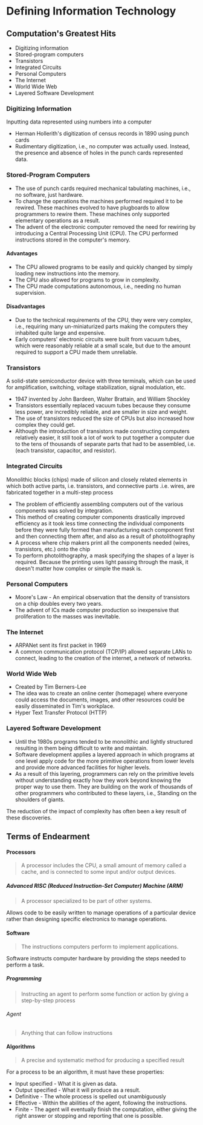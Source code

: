 # Defining Information Technology

## Computation's Greatest Hits

- Digitizing information
- Stored-program computers
- Transistors
- Integrated Circuits
- Personal Computers
- The Internet
- World Wide Web
- Layered Software Development

### Digitizing Information

Inputting data represented using numbers into a computer

- Herman Hollerith's digitization of census records in 1890 using punch cards
- Rudimentary digitization, i.e., no computer was actually used. Instead, the presence and absence of holes in the punch cards represented data.

### Stored-Program Computers

- The use of punch cards required mechanical tabulating machines, i.e., no software, just hardware.
- To change the operations the machines performed required it to be rewired. These machines evolved to have plugboards to allow programmers to rewire them. These machines only supported elementary operations as a result.
- The advent of the electronic computer removed the need for rewiring by introducing a Central Processing Unit (CPU). The CPU performed instructions stored in the computer's memory.

#### Advantages

- The CPU allowed programs to be easily and quickly changed by simply loading new instructions into the memory.
- The CPU also allowed for programs to grow in complexity.
- The CPU made computations autonomous, i.e., needing no human supervision.

#### Disadvantages

- Due to the technical requirements of the CPU, they were very complex, i.e., requiring many un-miniaturized parts making the computers they inhabited quite large and expensive.
- Early computers' electronic circuits were built from vacuum tubes, which were reasonably reliable at a small scale, but due to the amount required to support a CPU made them unreliable.

### Transistors

A solid-state semiconductor device with three terminals, which can be used for amplification, switching, voltage stabilization, signal modulation, etc.

- 1947 invented by John Bardeen, Walter Brattain, and William Shockley
- Transistors essentially replaced vacuum tubes because they consume less power, are incredibly reliable, and are smaller in size and weight.
- The use of transistors reduced the size of CPUs but also increased how complex they could get.
- Although the introduction of transistors made constructing computers relatively easier, it still took a lot of work to put together a computer due to the tens of thousands of separate parts that had to be assembled, i.e. (each transistor, capacitor, and resistor). 

### Integrated Circuits

Monolithic blocks (chips) made of silicon and closely related elements in which both active parts, i.e. transistors, and connective parts .i.e. wires, are fabricated together in a multi-step process

- The problem of efficiently assembling computers out of the various components was solved by integration.
- This method of creating computer components drastically improved efficiency as it took less time connecting the individual components before they were fully formed than manufacturing each component first and then connecting them after, and also as a result of photolithography
- A process where chip makers print all the components needed (wires, transistors, etc.) onto the chip
- To perform photolithography, a mask specifying the shapes of a layer is required. Because the printing uses light passing through the mask, it doesn't matter how complex or simple the mask is. 

### Personal Computers

- Moore's Law - An empirical observation that the density of transistors on a chip doubles every two years.
- The advent of ICs made computer production so inexpensive that proliferation to the masses was inevitable.

### The Internet

- ARPANet sent its first packet in 1969
- A common communication protocol (TCP/IP) allowed separate LANs to connect, leading to the creation of the internet, a network of networks.

### World Wide Web

- Created by Tim Berners-Lee
- The idea was to create an online center (homepage) where everyone could access the documents, images, and other resources could be easily disseminated in Tim's workplace. 
- Hyper Text Transfer Protocol (HTTP)

### Layered Software Development

- Until the 1980s programs tended to be monolithic and lightly structured resulting in them being difficult to write and maintain.
- Software development applies a layered approach in which programs at one level apply code for the more primitive operations from lower levels and provide more advanced facilities for higher levels.
- As a result of this layering, programmers can rely on the primitive levels without understanding exactly how they work beyond knowing the proper way to use them. They are building on the work of thousands of other programmers who contributed to these layers, i.e., Standing on the shoulders of giants.

The reduction of the impact of complexity has often been a key result of these discoveries.

## Terms of Endearment

#### Processors

> A processor includes the CPU, a small amount of memory called a cache, and is connected to some input and/or output devices.

##### Advanced RISC (Reduced Instruction-Set Computer) Machine (ARM)

>  A processor specialized to be part of other systems. 

Allows code to be easily written to manage operations of a particular device rather than designing specific electronics to manage operations.

#### Software

> The instructions computers perform to implement applications. 

Software instructs computer hardware by providing the steps needed to perform a task.

##### Programming

> Instructing an agent to perform some function or action by giving a step-by-step process

###### Agent 

> Anything that can follow instructions

#### Algorithms

> A precise and systematic method for producing a specified result

For a process to be an algorithm, it must have these properties:

- Input specified - What it is given as data.
- Output specified - What it will produce as a result.
- Definitive - The whole process is spelled out unambiguously
- Effective - Within the abilities of the agent, following the instructions.
- Finite - The agent will eventually finish the computation, either giving the right answer or stopping and reporting that one is possible.
